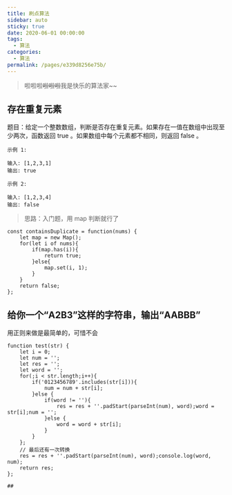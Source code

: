 ```yaml
---
title: 刷点算法
sidebar: auto
sticky: true
date: 2020-06-01 00:00:00
tags: 
  - 算法
categories: 
  - 算法
permalink: /pages/e339d8256e75b/
---
```

>啦啦啦~~啦啦啦~~我是快乐的算法家~~

## 存在重复元素
题目：给定一个整数数组，判断是否存在重复元素。如果存在一值在数组中出现至少两次，函数返回 true 。如果数组中每个元素都不相同，则返回 false 。
```
示例 1:

输入: [1,2,3,1]
输出: true

示例 2:

输入: [1,2,3,4]
输出: false
```

>思路：入门题，用 map 判断就行了
```
const containsDuplicate = function(nums) {
    let map = new Map();
    for(let i of nums){
        if(map.has(i)){
            return true;
        }else{
            map.set(i, 1);
        }
    }
    return false;
};
```

## 给你一个“A2B3”这样的字符串，输出“AABBB”
用正则来做是最简单的，可惜不会

```
function test(str) {
    let i = 0;
    let num = ''; 
    let res = '';
    let word = '';
    for(;i < str.length;i++){
        if('0123456789'.includes(str[i])){
            num = num + str[i];
        }else {
            if(word != ''){
                res = res + ''.padStart(parseInt(num), word);word = str[i];num = '';
            }else {
                word = word + str[i];
            }
        }
    };
    // 最后还有一次转换
    res = res + ''.padStart(parseInt(num), word);console.log(word, num);
    return res;
};

## 
